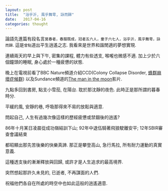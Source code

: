```yaml
---
layout: post
title:  "浴乎沂, 風乎舞雩, 詠而歸"
date:   2017-04-16
categories: thought
---
```


論語先進篇有段名言`莫春者，春服既成，冠者五六人，童子六七人，浴乎沂，風乎舞雩，詠而歸`. 這是`曾點`道出平生逍遙之志. 我看來是世界和諧閒適的夢想實現.

連續兩天的早上與下午, 密集的課程, 體力有些透支, 喉嚨也微感不適. 加上少於六個鐘頭的睡眠, 身心處於一種疲憊的狀態. 

晚上在電視前看了BBC Nature頻道介紹CCD(Colony Collapse Disorder, [蜂群崩壞症候群](https://zh.wikipedia.org/wiki/%E8%9C%82%E7%BE%A4%E5%B4%A9%E5%A3%9E%E7%97%87%E5%80%99%E7%BE%A4))
以及Sundance頻道的[The man in the moon](https://en.wikipedia.org/wiki/The_Man_in_the_Moon)影片. 

九點多回到書房, 點支小雪茄, 在陽台. 耽於那沈靜的夜色. 此時正是那所謂的暮春時分. 

平緩的風, 安靜的巷, 呼吸那得來不易的放鬆與適意. 

問起自己, 人生有過幾次像這樣的歷經疲憊或禁錮後的逍遙?

86年十月某日凌晨從成功嶺結訓下山; 92年中退伍騎著飛狼駛離安平; 12年SBIR審查會議結束

都昭顯出那先苦後樂的快樂真諦. 那正是攀登高山, 急行馬拉, 所有耐力運動的真實意義.

這種透支後的漸漸釋放與回歸, 或許才是人生追求的最高境界.

突然想起那許久未見的, 已逝者, 不再謀面的人們. 

祝福他們各自在所處的時空中也如此這般的逍遙適意. 





